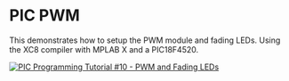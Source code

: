 # PIC PWM

This demonstrates how to setup the PWM module and fading LEDs. Using the XC8 compiler with MPLAB X and a PIC18F4520.

[![PIC Programming Tutorial #10 - PWM and Fading LEDs](https://img.youtube.com/vi/Zjv3fNCcVsI/0.jpg)](https://www.youtube.com/watch?v=Zjv3fNCcVsI "PIC Programming Tutorial #10 - PWM and Fading LEDs")



















